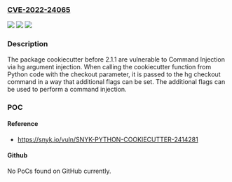 ### [CVE-2022-24065](https://cve.mitre.org/cgi-bin/cvename.cgi?name=CVE-2022-24065)
![](https://img.shields.io/static/v1?label=Product&message=cookiecutter&color=blue)
![](https://img.shields.io/static/v1?label=Version&message=n%2Fa&color=blue)
![](https://img.shields.io/static/v1?label=Vulnerability&message=Command%20Injection&color=brighgreen)

### Description

The package cookiecutter before 2.1.1 are vulnerable to Command Injection via hg argument injection. When calling the cookiecutter function from Python code with the checkout parameter, it is passed to the hg checkout command in a way that additional flags can be set. The additional flags can be used to perform a command injection.

### POC

#### Reference
- https://snyk.io/vuln/SNYK-PYTHON-COOKIECUTTER-2414281

#### Github
No PoCs found on GitHub currently.

